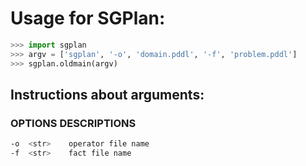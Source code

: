 # Usage for SGPlan: 
```python
>>> import sgplan
>>> argv = ['sgplan', '-o', 'domain.pddl', '-f', 'problem.pddl']
>>> sgplan.oldmain(argv)
```

## Instructions about arguments:

### OPTIONS   DESCRIPTIONS
```bash
-o  <str>    operator file name
-f  <str>    fact file name
